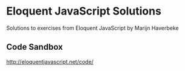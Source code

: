 # Eloquent JavaScript Solutions

Solutions to exercises from Eloquent JavaScript by Marijn Haverbeke

## Code Sandbox

http://eloquentjavascript.net/code/
